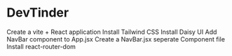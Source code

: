 # DevTinder

Create a vite + React application
Install Tailwind CSS
Install Daisy UI
Add NavBar component to App.jsx
Create a NavBar.jsx seperate Component file
Install react-router-dom